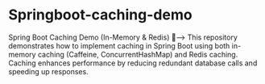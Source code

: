 # Springboot-caching-demo
Spring Boot Caching Demo (In-Memory &amp; Redis) 🚀--> This repository demonstrates how to implement caching in Spring Boot using both in-memory caching (Caffeine, ConcurrentHashMap) and Redis caching. Caching enhances performance by reducing redundant database calls and speeding up responses.
